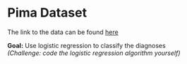 # Pima Dataset
The link to the data can be found [here](https://www.kaggle.com/uciml/pima-indians-diabetes-database)

**Goal:** Use logistic regression to classify the diagnoses  
*(Challenge: code the logistic regression algorithm yourself)*
